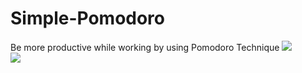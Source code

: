 # Simple-Pomodoro
Be more productive while working by using Pomodoro Technique
<img src="https://i.imgur.com/0XLcleV.png">
<br>
<img src="https://i.imgur.com/5EEX0AE.png">
